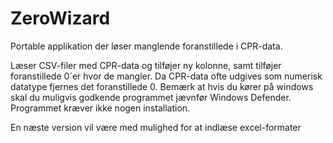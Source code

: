 # ZeroWizard
Portable applikation der løser manglende foranstillede i CPR-data.

Læser CSV-filer med CPR-data og tilføjer ny kolonne, samt tilføjer foranstillede 0´er hvor de mangler. Da CPR-data ofte udgives som numerisk datatype fjernes det foranstillede 0.
Bemærk at hvis du kører på windows skal du muligvis godkende programmet jævnfør Windows Defender. 
Programmet kræver ikke nogen installation.

En næste version vil være med mulighed for at indlæse excel-formater
